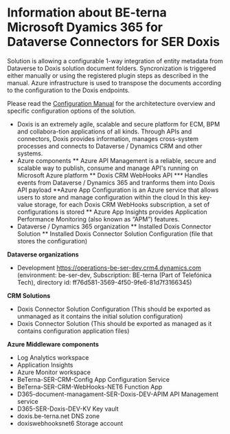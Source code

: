 # Information about BE-terna Microsoft Dyamics 365 for Dataverse Connectors for SER Doxis
Solution is allowing a configurable 1-way integration of entity metadata from Dataverse to Doxis solution document folders. Syncronization is triggered either manually or using the registered plugin steps as described in the manual. Azure infrastructure is used to transpose the documents according to the configuration to the Doxis endpoints.

Please read the [Configuration Manual](https://dev.azure.com/BE-terna-SER/SER-Doxis/_git/SER-Doxis-Dataverse?path=/ConfigurationManual.docx) for the architetecture overview and specific configuration options of the solution.

* Doxis is an extremely agile, scalable and secure platform for ECM, BPM and collabora-tion applications of all kinds. Through APIs and connectors, Doxis provides information, manages cross-system processes and connects to Dataverse / Dynamics CRM and other systems.
* Azure components
** Azure API Management is a reliable, secure and scalable way to publish, consume and manage API's running on Microsoft Azure platform
** Doxis CRM WebHooks API
*** Handles events from Dataverse / Dynamics 365 and tranforms them into Doxis API payload
**Azure App Configuration is an Azure service that allows users to store and manage configuration within the cloud 
	In this key-value storage, for each Doxis CRM WebHooks subscription, a set of configurations is stored
** Azure App Insights provides Application Performance Monitoring (also known as “APM”) features.
* Dataverse / Dynamics 365 organization
** Installed Doxis Connector Solution
** Installed Doxis Connector Solution Configuration (file that stores the configuration)

**Dataverse organizations** 

* Development
https://operations-be-ser-dev.crm4.dynamics.com (environment: be-ser-dev, Subscription: BE-terna (Part of Telefónica Tech), directory id: ff76d581-3569-4f50-9fe6-81d7f3166345)

**CRM Solutions**
* Doxis Connector Solution Configuration (This should be exported as unmanaged as it contains the initial solution configuration)
* Doxis Connector Solution (This should be exported as managed as it contains configuration application files)

**Azure Middleware components**
* Log Analytics workspace
* Application Insights
* Azure Monitor workspace
* BeTerna-SER-CRM-Config	App Configuration Service
* BeTerna-SER-CRM-WebHooks-NET6	Function App
* D365-document-managament-SER-Doxis-DEV-APIM	API Management service
* D365-SER-Doxis-DEV-KV	Key vault
* doxis.be-terna.net	DNS zone
* doxiswebhooksnet6	Storage account